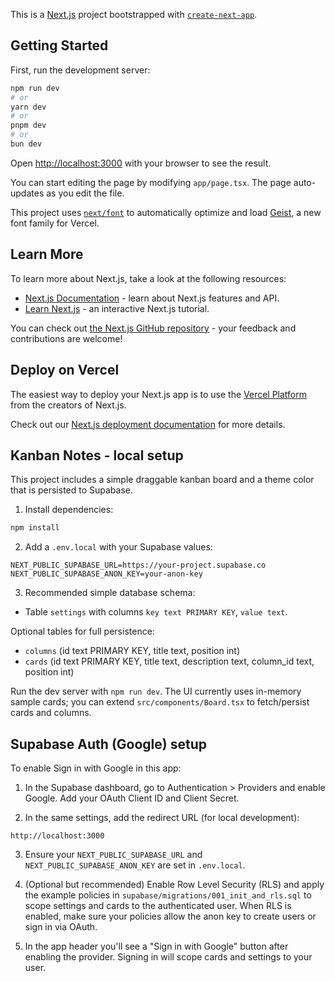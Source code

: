 This is a [Next.js](https://nextjs.org) project bootstrapped with [`create-next-app`](https://nextjs.org/docs/app/api-reference/cli/create-next-app).

## Getting Started

First, run the development server:

```bash
npm run dev
# or
yarn dev
# or
pnpm dev
# or
bun dev
```

Open [http://localhost:3000](http://localhost:3000) with your browser to see the result.

You can start editing the page by modifying `app/page.tsx`. The page auto-updates as you edit the file.

This project uses [`next/font`](https://nextjs.org/docs/app/building-your-application/optimizing/fonts) to automatically optimize and load [Geist](https://vercel.com/font), a new font family for Vercel.

## Learn More

To learn more about Next.js, take a look at the following resources:

- [Next.js Documentation](https://nextjs.org/docs) - learn about Next.js features and API.
- [Learn Next.js](https://nextjs.org/learn) - an interactive Next.js tutorial.

You can check out [the Next.js GitHub repository](https://github.com/vercel/next.js) - your feedback and contributions are welcome!

## Deploy on Vercel

The easiest way to deploy your Next.js app is to use the [Vercel Platform](https://vercel.com/new?utm_medium=default-template&filter=next.js&utm_source=create-next-app&utm_campaign=create-next-app-readme) from the creators of Next.js.

Check out our [Next.js deployment documentation](https://nextjs.org/docs/app/building-your-application/deploying) for more details.

## Kanban Notes - local setup

This project includes a simple draggable kanban board and a theme color that is persisted to Supabase.

1. Install dependencies:

```powershell
npm install
```

2. Add a `.env.local` with your Supabase values:

```text
NEXT_PUBLIC_SUPABASE_URL=https://your-project.supabase.co
NEXT_PUBLIC_SUPABASE_ANON_KEY=your-anon-key
```

3. Recommended simple database schema:

- Table `settings` with columns `key text PRIMARY KEY`, `value text`.

Optional tables for full persistence:

- `columns` (id text PRIMARY KEY, title text, position int)
- `cards` (id text PRIMARY KEY, title text, description text, column_id text, position int)

Run the dev server with `npm run dev`. The UI currently uses in-memory sample cards; you can extend `src/components/Board.tsx` to fetch/persist cards and columns.

## Supabase Auth (Google) setup

To enable Sign in with Google in this app:

1. In the Supabase dashboard, go to Authentication > Providers and enable Google. Add your OAuth Client ID and Client Secret.

2. In the same settings, add the redirect URL (for local development):

```
http://localhost:3000
```

3. Ensure your `NEXT_PUBLIC_SUPABASE_URL` and `NEXT_PUBLIC_SUPABASE_ANON_KEY` are set in `.env.local`.

4. (Optional but recommended) Enable Row Level Security (RLS) and apply the example policies in `supabase/migrations/001_init_and_rls.sql` to scope settings and cards to the authenticated user. When RLS is enabled, make sure your policies allow the anon key to create users or sign in via OAuth.

5. In the app header you'll see a "Sign in with Google" button after enabling the provider. Signing in will scope cards and settings to your user.
